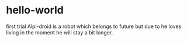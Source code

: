 # hello-world
first trial
Alpi-droid is a robot which belongs to future but due to he loves living in the moment he will stay a bit longer. 
